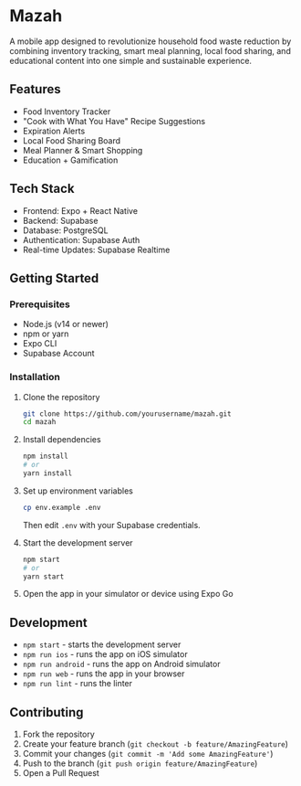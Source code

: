 # Mazah

A mobile app designed to revolutionize household food waste reduction by combining inventory tracking, smart meal planning, local food sharing, and educational content into one simple and sustainable experience.

## Features

- Food Inventory Tracker
- "Cook with What You Have" Recipe Suggestions
- Expiration Alerts
- Local Food Sharing Board
- Meal Planner & Smart Shopping
- Education + Gamification

## Tech Stack

- Frontend: Expo + React Native
- Backend: Supabase
- Database: PostgreSQL
- Authentication: Supabase Auth
- Real-time Updates: Supabase Realtime

## Getting Started

### Prerequisites

- Node.js (v14 or newer)
- npm or yarn
- Expo CLI
- Supabase Account

### Installation

1. Clone the repository
   ```bash
   git clone https://github.com/yourusername/mazah.git
   cd mazah
   ```

2. Install dependencies
   ```bash
   npm install
   # or
   yarn install
   ```

3. Set up environment variables
   ```bash
   cp env.example .env
   ```
   Then edit `.env` with your Supabase credentials.

4. Start the development server
   ```bash
   npm start
   # or
   yarn start
   ```

5. Open the app in your simulator or device using Expo Go

## Development

- `npm start` - starts the development server
- `npm run ios` - runs the app on iOS simulator
- `npm run android` - runs the app on Android simulator
- `npm run web` - runs the app in your browser
- `npm run lint` - runs the linter

## Contributing

1. Fork the repository
2. Create your feature branch (`git checkout -b feature/AmazingFeature`)
3. Commit your changes (`git commit -m 'Add some AmazingFeature'`)
4. Push to the branch (`git push origin feature/AmazingFeature`)
5. Open a Pull Request
